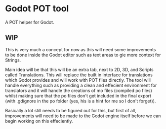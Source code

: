 # Godot POT tool
A POT helper for Godot.
## WIP
This is very much a concept for now as this will need some improvements to be done inside the Godot editor such as text areas to gie more context for Strings.

Main idea will be that this will be an extra tab, next to 2D, 3D, and Scripts called Translations. This will replace the built in interface for translations which Godot provides and will work with POT files directly. The tool will handle everything such as providing a clean and effecient environment for translators and it will handle the creations of mo files (compiled po files) whilst making sure that the po files don't get included in the final export (with .gdignore in the po folder (yes, his is a hint for me so I don't forget)).

Basically a lot still needs to be figured out for this, but first of all, improvements will need to be made to the Godot engine itself before we can begin working on this effeciently.
